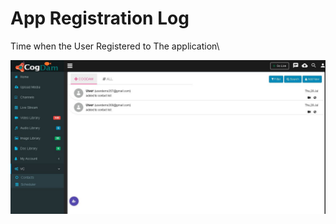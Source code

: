 # App Registration Log

Time when the User Registered to The application\

![](../../.gitbook/assets/image%20%28131%29.png)

